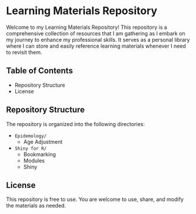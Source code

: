 # Learning Materials Repository

Welcome to my Learning Materials Repository! 
This repository is a comprehensive collection of resources that I am gathering as I embark on my journey to enhance my professional skills. 
It serves as a personal library where I can store and easily reference learning materials whenever I need to revisit them.

## Table of Contents

- Repository Structure
- License

## Repository Structure

The repository is organized into the following directories:

- `Epidemology/`
  - Age Adjustment
- `Shiny for R/`
  - Bookmarking
  - Modules
  - Shiny

## License

This repository is free to use. You are welcome to use, share, and modify the materials as needed.



